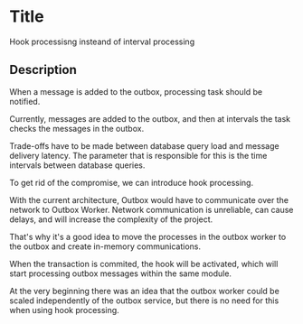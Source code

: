 # Title
Hook processisng insteand of interval processing

## Description
When a message is added to the outbox, processing task should be notified.

Currently, messages are added to the outbox, and then at intervals the task checks the messages in the outbox.

Trade-offs have to be made between database query load and message delivery latency. The parameter that is responsible for this is the time intervals between database queries.

To get rid of the compromise, we can introduce hook processing.

With the current architecture, Outbox would have to communicate over the network to Outbox Worker. Network communication is unreliable, can cause delays, and will increase the complexity of the project.

That's why it's a good idea to move the processes in the outbox worker to the outbox and create in-memory communications.

When the transaction is commited, the hook will be activated, which will start processing outbox messages within the same module.

At the very beginning there was an idea that the outbox worker could be scaled independently of the outbox service, but there is no need  for this when using hook processing.

